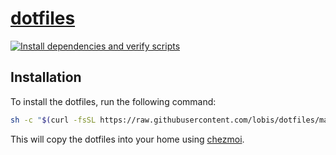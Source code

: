 
# [dotfiles](https://github.com/lobis/dotfiles)

[![Install dependencies and verify scripts](https://github.com/lobis/dotfiles/actions/workflows/verify.yml/badge.svg)](https://github.com/lobis/dotfiles/actions/workflows/verify.yml)

## Installation

To install the dotfiles, run the following command:

```bash
sh -c "$(curl -fsSL https://raw.githubusercontent.com/lobis/dotfiles/main/install.sh)"
```

This will copy the dotfiles into your home using [chezmoi](https://github.com/twpayne/chezmoi).

